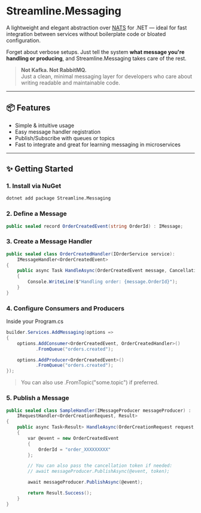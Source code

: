 # Streamline.Messaging

A lightweight and elegant abstraction over [NATS](https://nats.io/) for .NET — ideal for fast integration between services without boilerplate code or bloated configuration.

Forget about verbose setups. Just tell the system **what message you're handling or producing**, and Streamline.Messaging takes care of the rest.

> **Not Kafka. Not RabbitMQ.**  
> Just a clean, minimal messaging layer for developers who care about writing readable and maintainable code.

---

## 📦 Features

- Simple & intuitive usage
- Easy message handler registration
- Publish/Subscribe with queues or topics
- Fast to integrate and great for learning messaging in microservices

---

## ✨ Getting Started

### 1. Install via NuGet

```bash
dotnet add package Streamline.Messaging
```

### 2. Define a Message

```csharp
public sealed record OrderCreatedEvent(string OrderId) : IMessage;
```

### 3. Create a Message Handler

```csharp
public sealed class OrderCreatedHandler(IOrderService service): 
    IMessageHandler<OrderCreatedEvent>
{
    public async Task HandleAsync(OrderCreatedEvent message, CancellationToken token = default)
    {
        Console.WriteLine($"Handling order: {message.OrderId}");
    }
}
```

### 4. Configure Consumers and Producers
Inside your Program.cs

```csharp
builder.Services.AddMessaging(options =>
{
    options.AddConsumer<OrderCreatedEvent, OrderCreatedHandler>()
           .FromQueue("orders.created");

    options.AddProducer<OrderCreatedEvent>()
           .FromQueue("orders.created");
});
````
> You can also use .FromTopic("some.topic") if preferred.

### 5. Publish a Message

```csharp
public sealed class SampleHandler(IMessageProducer messageProducer) :
    IRequestHandler<OrderCreationRequest, Result>
{
    public async Task<Result> HandleAsync(OrderCreationRequest request, CancellationToken token)
    {
        var @event = new OrderCreatedEvent
        {
            OrderId = "order_XXXXXXXXX"
        };

        // You can also pass the cancellation token if needed:
        // await messageProducer.PublishAsync(@event, token);

        await messageProducer.PublishAsync(@event);

        return Result.Success();
    }
}
```